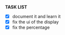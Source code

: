 **TASK LIST**
- [x] document it and learn it
- [x] fix the ui of the display
- [x] fix the percentage